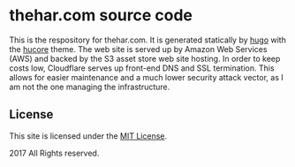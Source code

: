 # thehar.com source code

This is the respository for thehar.com.  It is generated statically by [hugo](http://hugo.spf13.com) with the [hucore](https://github.com/mgjohansen/hucore) theme. The web site is served up by Amazon Web Services (AWS) and backed by the S3 asset store web site hosting.  In order to keep costs low, Cloudflare serves up front-end DNS and SSL termination.  This allows for easier maintenance and a much lower security attack vector, as I am not the one managing the infrastructure.

## License

This site is licensed under the [MIT License](LICENSE.md).

2017 All Rights reserved.
